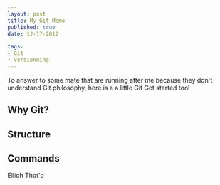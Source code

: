 ```yaml
--- 
layout: post
title: My Git Memo 
published: true
date: 12-17-2012

tags: 
- Git 
- Versionning
---
```


To answer to some mate that are running after me because they don't understand Git philosophy, here is a a little Git Get started tool

Why Git?
--------------------------------

Structure
--------------

Commands
-------

Ellioh Thot'o
